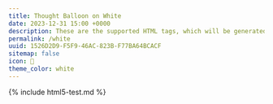 ```yaml
---
title: Thought Balloon on White
date: 2023-12-31 15:00 +0000
description: These are the supported HTML tags, which will be generated from Markdown.
permalink: /white
uuid: 1526D2D9-F5F9-46AC-823B-F77BA64BCACF
sitemap: false
icon: 💭
theme_color: white
---
```

{% include html5-test.md %}